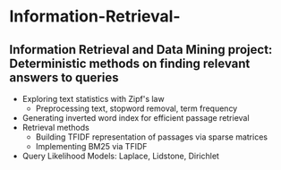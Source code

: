 # Information-Retrieval-
## Information Retrieval and Data Mining project: Deterministic methods on finding relevant answers to queries

* Exploring text statistics with Zipf's law
  * Preprocessing text, stopword removal, term frequency
* Generating inverted word index for efficient passage retrieval
* Retrieval methods
  * Building TFIDF representation of passages via sparse matrices
  * Implementing BM25 via TFIDF
* Query Likelihood Models: Laplace, Lidstone, Dirichlet
